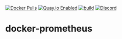 [![Docker Pulls](https://badgen.net/docker/pulls/noenv/prometheus)](https://hub.docker.com/r/noenv/prometheus)
[![Quay.io Enabled](https://badgen.net/badge/quay%20pulls/enabled/green)](https://quay.io/repository/noenv/prometheus)
[![build](https://github.com/NoEnv/docker-prometheus/actions/workflows/build.yml/badge.svg)](https://github.com/NoEnv/docker-prometheus/actions/workflows/build.yml)
[![Discord](https://badgen.net/discord/online-members/mZAjkQfYSj)](https://discord.gg/mZAjkQfYSj)

# docker-prometheus

